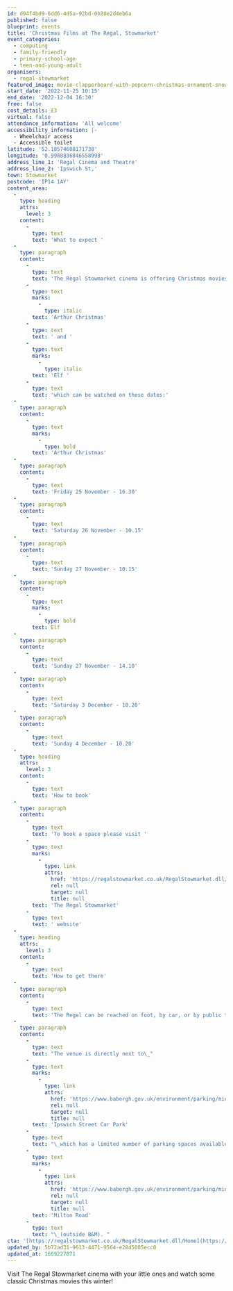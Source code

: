 ```yaml
---
id: d94f4bd9-6dd6-4d5a-92bd-0b28e2d4eb6a
published: false
blueprint: events
title: 'Christmas Films at The Regal, Stowmarket'
event_categories:
  - computing
  - family-friendly
  - primary-school-age
  - teen-and-young-adult
organisers:
  - regal-stowmarket
featured_image: movie-clapperboard-with-popcorn-christmas-ornament-snowflakes-and-space-for-text-christmas-movies-concept-photo-(2).jpg
start_date: '2022-11-25 10:15'
end_date: '2022-12-04 16:30'
free: false
cost_details: £3
virtual: false
attendance_information: 'All welcome'
accessibility_information: |-
  - Wheelchair access
  - Accessible toilet
latitude: '52.18574688171738'
longitude: '0.9988836846558998'
address_line_1: 'Regal Cinema and Theatre'
address_line_2: 'Ipswich St,'
town: Stowmarket
postcode: 'IP14 1AY'
content_area:
  -
    type: heading
    attrs:
      level: 3
    content:
      -
        type: text
        text: 'What to expect '
  -
    type: paragraph
    content:
      -
        type: text
        text: 'The Regal Stowmarket cinema is offering Christmas movies at only £3 per person! The two movies are '
      -
        type: text
        marks:
          -
            type: italic
        text: 'Arthur Christmas'
      -
        type: text
        text: ' and '
      -
        type: text
        marks:
          -
            type: italic
        text: 'Elf '
      -
        type: text
        text: 'which can be watched on these dates:'
  -
    type: paragraph
    content:
      -
        type: text
        marks:
          -
            type: bold
        text: 'Arthur Christmas'
  -
    type: paragraph
    content:
      -
        type: text
        text: 'Friday 25 November - 16.30'
  -
    type: paragraph
    content:
      -
        type: text
        text: 'Saturday 26 November - 10.15'
  -
    type: paragraph
    content:
      -
        type: text
        text: 'Sunday 27 November - 10.15'
  -
    type: paragraph
    content:
      -
        type: text
        marks:
          -
            type: bold
        text: Elf
  -
    type: paragraph
    content:
      -
        type: text
        text: 'Sunday 27 November - 14.10'
  -
    type: paragraph
    content:
      -
        type: text
        text: 'Saturday 3 December - 10.20'
  -
    type: paragraph
    content:
      -
        type: text
        text: 'Sunday 4 December - 10.20'
  -
    type: heading
    attrs:
      level: 3
    content:
      -
        type: text
        text: 'How to book'
  -
    type: paragraph
    content:
      -
        type: text
        text: 'To book a space please visit '
      -
        type: text
        marks:
          -
            type: link
            attrs:
              href: 'https://regalstowmarket.co.uk/RegalStowmarket.dll/WhatsOn'
              rel: null
              target: null
              title: null
        text: 'The Regal Stowmarket'
      -
        type: text
        text: ' website'
  -
    type: heading
    attrs:
      level: 3
    content:
      -
        type: text
        text: 'How to get there'
  -
    type: paragraph
    content:
      -
        type: text
        text: 'The Regal can be reached on foot, by car, or by public transport. Stowmarket Train Station is just a 9-minute walk away and the Ipswich Reds 88 bus service stops just 150 meters from the venue.'
  -
    type: paragraph
    content:
      -
        type: text
        text: "The venue is directly next to\_"
      -
        type: text
        marks:
          -
            type: link
            attrs:
              href: 'https://www.babergh.gov.uk/environment/parking/mid-suffolk-car-and-lorry-parks/ipswich-street-car-park/'
              rel: null
              target: null
              title: null
        text: 'Ipswich Street Car Park'
      -
        type: text
        text: "\_which has a limited number of parking spaces available including disabled and EV charging bays. The other closest car park is\_"
      -
        type: text
        marks:
          -
            type: link
            attrs:
              href: 'https://www.babergh.gov.uk/environment/parking/mid-suffolk-car-and-lorry-parks/milton-road-car-park/'
              rel: null
              target: null
              title: null
        text: 'Milton Road'
      -
        type: text
        text: "\_(outside B&M). "
cta: '[https://regalstowmarket.co.uk/RegalStowmarket.dll/Home](https://regalstowmarket.co.uk/RegalStowmarket.dll/Home)'
updated_by: 5b72ad31-9613-4471-9564-e28d5005ecc0
updated_at: 1669227871
---
```

Visit The Regal Stowmarket cinema with your little ones and watch some classic Christmas movies this winter!